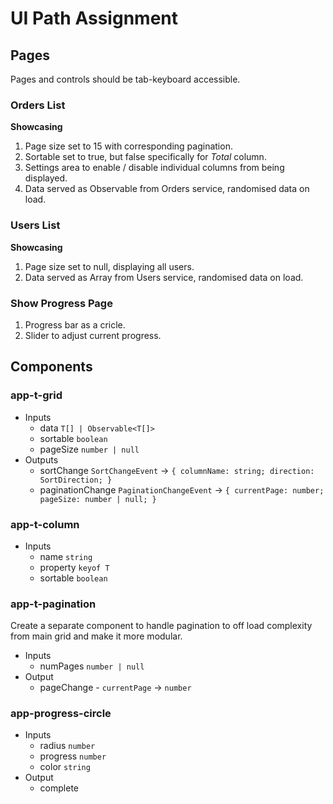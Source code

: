 # UI Path Assignment

## Pages

Pages and controls should be tab-keyboard accessible.

### Orders List

**Showcasing**

1. Page size set to 15 with corresponding pagination.
2. Sortable set to true, but false specifically for *Total* column.
3. Settings area to enable / disable individual columns from being displayed.
4. Data served as Observable from Orders service, randomised data on load.

### Users List

**Showcasing**

1. Page size set to null, displaying all users.
2. Data served as Array from Users service, randomised data on load.

### Show Progress Page

1. Progress bar as a cricle.
2. Slider to adjust current progress.

## Components

### app-t-grid

- Inputs
  - data `T[] | Observable<T[]>`
  - sortable `boolean`
  - pageSize `number | null`
- Outputs
  - sortChange `SortChangeEvent` -> `{ columnName: string; direction: SortDirection; }`
  - paginationChange `PaginationChangeEvent` -> `{ currentPage: number; pageSize: number | null; }`

### app-t-column

- Inputs
  - name `string`
  - property `keyof T`
  - sortable `boolean`

### app-t-pagination

Create a separate component to handle pagination to off load complexity from main grid and make it more modular.

- Inputs
  - numPages `number | null`
- Output
  - pageChange - `currentPage` -> `number`

### app-progress-circle

- Inputs
  - radius `number`
  - progress `number`
  - color `string`
- Output
  - complete
